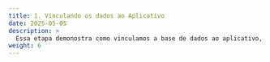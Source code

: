 ```yaml
---
title: 1. Vinculando os dados ao Aplicativo
date: 2025-05-05
description: >
  Essa etapa demonostra como vinculamos a base de dados ao aplicativo, via PowerApps
weight: 6
---
```





<style>
.flow-steps {
  display: flex;
  flex-direction: column;
  gap: 10px;
  margin: 20px 0;
}

.step {
  background-color: #f8f9fa;
  border-left: 4px solid #0078d4;
  padding: 10px 15px;
  border-radius: 0 5px 5px 0;
}

.step h3 {
  margin-top: 0;
  color: #0078d4;
}

.tips {
  display: grid;
  grid-template-columns: repeat(auto-fit, minmax(250px, 1fr));
  gap: 20px;
  margin: 20px 0;
}

.tip {
  background-color: #f0f7ff;
  border-radius: 8px;
  padding: 15px;
  box-shadow: 0 2px 5px rgba(0,0,0,0.1);
}

.tip h3 {
  margin-top: 0;
  color: #0078d4;
}

/* Mermaid diagrams */
.mermaid {
  background-color: white;
  padding: 1em;
  border-radius: 8px;
  box-shadow: 0 2px 4px rgba(0, 0, 0, 0.05);
  margin: 1.5em 0;
  text-align: center;
}

@media (max-width: 768px) {
  .tips {
    grid-template-columns: 1fr;
  }
}
</style>